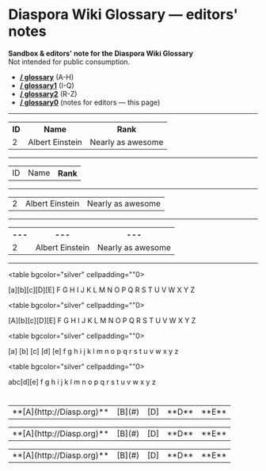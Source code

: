 # Diaspora Wiki Glossary — editors' notes 
 
**Sandbox & editors' note for the Diaspora Wiki Glossary**    
Not intended for public consumption.      
   
- **[/ glossary](https://github.com/diaspora/diaspora/wiki/glossary)** (A-H)
- **[/ glossary1](https://github.com/diaspora/diaspora/wiki/glossary2)** (I-Q)
- **[/ glossary2](https://github.com/diaspora/diaspora/wiki/glossary3)** (R-Z)
- **[/ glossary0](https://github.com/diaspora/diaspora/wiki/glossary0)** (notes for editors — this page)   
   
---   

<table>
  <tr>
    <th>ID</th><th>Name</th><th>Rank</th>
  </tr>
  <tr>
    <td>2</td><td>Albert Einstein</td><td>Nearly as awesome</td>
  </tr>
</table>

---

<table>
  <tr>
    <td>ID</td><td>Name</td><th>Rank</td>
  </tr>
</table>

---

<table>
  <tr>
    <td>2</td><td>Albert Einstein</td><td>Nearly as awesome</td>
  </tr>
</table>

---

<table>
  <tr>
    <th> --- </th><th> --- </th><th> --- </th>
  </tr>
  <tr>
    <td>2</td><td>Albert Einstein</td><td>Nearly as awesome</td>
  </tr>
</table>

---

<a><table bgcolor="silver" cellpadding=""0><tr>
<th>[a]</th><th>[b]</th><th>[c]</th><th>[D]</th><th>[E]</th><th> F </th><th> G </th><th> H </th><th> I </th><th> J </th><th> K </th><th> L </th><th> M </th><th> N </th><th> O </th><th> P </th><th> Q </th><th> R </th><th> S </th><th> T </th><th> U </th><th> V </th><th> W </th><th> X </th><th> Y </th><th> Z </th> 
</tr></table></a>

<a><table bgcolor="silver" cellpadding=""0><tr>
<td>[A]</td><td>[b]</td><td>[c]</td><td>[D]</td><td>[E]</td><td> F </td><td> G </td><td> H </td><td> I </td><td> J </td><td> K </td><td> L </td><td> M </td><td> N </td><td> O </td><td> P </td><td> Q </td><td> R </td><td> S </td><td> T </td><td> U </td><td> V </td><td> W </td><td> X </td><td> Y </td><td> Z </td> 
</tr></table></a>

<a><table bgcolor="silver" cellpadding=""0><tr>
<th> [a] </th><th> [b] </th><th> [c] </th><th> [d] </th><th> [e] </th><th> f </th><th> g </th><th> h </th><th> i </th><th> j </th><th> k </th><th> l </th><th> m </th><th> n </th><th> o </th><th> p </th><th> q </th><th> r </th><th> s </th><th> t </th><th> u </th><th> v </th><th> w </th><th> x </th><th> y </th><th> z </th> 
</tr></table></a>

<a><table bgcolor="silver" cellpadding=""0><tr>
<td>a</td><td>b</td><td>c</td><td>[d]</td><td>[e]</td><td> f </td><td> g </td><td> h </td><td> i </td><td> j </td><td> k </td><td> l </td><td> m </td><td> n </td><td> o </td><td> p </td><td> q </td><td> r </td><td> s </td><td> t </td><td> u </td><td> v </td><td> w </td><td> x </td><td> y </td><td> z </td> 
</tr></table></a>

# <a style="background-color: yellow;"><table><tr>
<td> **[A](http://Diasp.org)** </td><td> [B](#) </td><td> [D] </td><td> **D** </td><td> **E** </td>
</tr></table></a> <a style="background-color: yellow;"><table><tr>
<td> **[A](http://Diasp.org)** </td><td> [B](#) </td><td> [D] </td><td> **D** </td><td> **E** </td>
</tr></table></a> <a style="background-color: yellow;"><table><tr>
<td> **[A](http://Diasp.org)** </td><td> [B](#) </td><td> [D] </td><td> **D** </td><td> **E** </td>
</tr></table></a>



[A]: http://google.com
[B]: http://google.com
[C]: http://google.com
[D]: http://google.com
[E]: http://google.com


